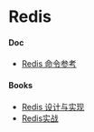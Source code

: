 # Redis

#### Doc
* [Redis 命令参考](http://redisdoc.com/)

#### Books
* [Redis 设计与实现](http://redisbook.com/)
* [Redis实战](http://redisinaction.com/)
